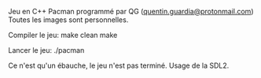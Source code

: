 Jeu en C++ Pacman programmé par QG (quentin.guardia@protonmail.com)
Toutes les images sont personnelles.

Compiler le jeu:
make clean
make

Lancer le jeu:
./pacman

Ce n'est qu'un ébauche, le jeu n'est pas terminé. Usage de la SDL2.

